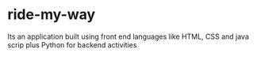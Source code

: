 # ride-my-way
Its an application built using front end languages like HTML, CSS and java scrip plus Python for backend activities
